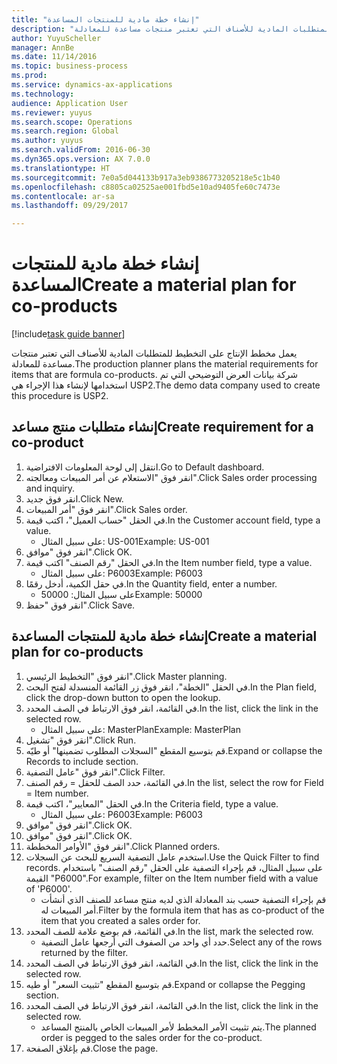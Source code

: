 ```yaml
--- 
title: "إنشاء خطة مادية للمنتجات المساعدة"
description: "يعمل مخطط الإنتاج على التخطيط للمتطلبات المادية للأصناف التي تعتبر منتجات مساعدة للمعادلة."
author: YuyuScheller
manager: AnnBe
ms.date: 11/14/2016
ms.topic: business-process
ms.prod: 
ms.service: dynamics-ax-applications
ms.technology: 
audience: Application User
ms.reviewer: yuyus
ms.search.scope: Operations
ms.search.region: Global
ms.author: yuyus
ms.search.validFrom: 2016-06-30
ms.dyn365.ops.version: AX 7.0.0
ms.translationtype: HT
ms.sourcegitcommit: 7e0a5d044133b917a3eb9386773205218e5c1b40
ms.openlocfilehash: c8805ca02525ae001fbd5e10ad9405fe60c7473e
ms.contentlocale: ar-sa
ms.lasthandoff: 09/29/2017

---
```

# <a name="create-a-material-plan-for-co-products"></a><span data-ttu-id="6d372-103">إنشاء خطة مادية للمنتجات المساعدة</span><span class="sxs-lookup"><span data-stu-id="6d372-103">Create a material plan for co-products</span></span>

[!include[task guide banner](../../includes/task-guide-banner.md)]

<span data-ttu-id="6d372-104">يعمل مخطط الإنتاج على التخطيط للمتطلبات المادية للأصناف التي تعتبر منتجات مساعدة للمعادلة.</span><span class="sxs-lookup"><span data-stu-id="6d372-104">The production planner plans the material requirements for items that are formula co-products.</span></span> <span data-ttu-id="6d372-105">شركة بيانات العرض التوضيحي التي تم استخدامها لإنشاء هذا الإجراء هي USP2.</span><span class="sxs-lookup"><span data-stu-id="6d372-105">The demo data company used to create this procedure is USP2.</span></span>


## <a name="create-requirement-for-a-co-product"></a><span data-ttu-id="6d372-106">إنشاء متطلبات منتج مساعد</span><span class="sxs-lookup"><span data-stu-id="6d372-106">Create requirement for a co-product</span></span>
1. <span data-ttu-id="6d372-107">انتقل إلى لوحة المعلومات الافتراضية.</span><span class="sxs-lookup"><span data-stu-id="6d372-107">Go to Default dashboard.</span></span>
2. <span data-ttu-id="6d372-108">انقر فوق "الاستعلام عن أمر المبيعات ومعالجته‬".</span><span class="sxs-lookup"><span data-stu-id="6d372-108">Click Sales order processing and inquiry.</span></span>
3. <span data-ttu-id="6d372-109">انقر فوق جديد.</span><span class="sxs-lookup"><span data-stu-id="6d372-109">Click New.</span></span>
4. <span data-ttu-id="6d372-110">انقر فوق "أمر المبيعات".</span><span class="sxs-lookup"><span data-stu-id="6d372-110">Click Sales order.</span></span>
5. <span data-ttu-id="6d372-111">في الحقل "حساب العميل"، اكتب قيمة.</span><span class="sxs-lookup"><span data-stu-id="6d372-111">In the Customer account field, type a value.</span></span>
    * <span data-ttu-id="6d372-112">على سبيل المثال: US-001</span><span class="sxs-lookup"><span data-stu-id="6d372-112">Example: US-001</span></span>  
6. <span data-ttu-id="6d372-113">انقر فوق "موافق".</span><span class="sxs-lookup"><span data-stu-id="6d372-113">Click OK.</span></span>
7. <span data-ttu-id="6d372-114">في الحقل "رقم الصنف" اكتب قيمة.</span><span class="sxs-lookup"><span data-stu-id="6d372-114">In the Item number field, type a value.</span></span>
    * <span data-ttu-id="6d372-115">على سبيل المثال: P6003</span><span class="sxs-lookup"><span data-stu-id="6d372-115">Example: P6003</span></span>  
8. <span data-ttu-id="6d372-116">في حقل الكمية، أدخل رقمًا.</span><span class="sxs-lookup"><span data-stu-id="6d372-116">In the Quantity field, enter a number.</span></span>
    * <span data-ttu-id="6d372-117">على سبيل المثال: 50000</span><span class="sxs-lookup"><span data-stu-id="6d372-117">Example: 50000</span></span>  
9. <span data-ttu-id="6d372-118">انقر فوق "حفظ".</span><span class="sxs-lookup"><span data-stu-id="6d372-118">Click Save.</span></span>

## <a name="create-a-material-plan-for-co-products"></a><span data-ttu-id="6d372-119">إنشاء خطة مادية للمنتجات المساعدة</span><span class="sxs-lookup"><span data-stu-id="6d372-119">Create a material plan for co-products</span></span>
1. <span data-ttu-id="6d372-120">انقر فوق "التخطيط الرئيسي‬".</span><span class="sxs-lookup"><span data-stu-id="6d372-120">Click Master planning.</span></span>
2. <span data-ttu-id="6d372-121">في الحقل "الخطة"، انقر فوق زر القائمة المنسدلة لفتح البحث.</span><span class="sxs-lookup"><span data-stu-id="6d372-121">In the Plan field, click the drop-down button to open the lookup.</span></span>
3. <span data-ttu-id="6d372-122">في القائمة، انقر فوق الارتباط في الصف المحدد.</span><span class="sxs-lookup"><span data-stu-id="6d372-122">In the list, click the link in the selected row.</span></span>
    * <span data-ttu-id="6d372-123">على سبيل المثال: MasterPlan</span><span class="sxs-lookup"><span data-stu-id="6d372-123">Example: MasterPlan</span></span>  
4. <span data-ttu-id="6d372-124">انقر فوق "تشغيل".</span><span class="sxs-lookup"><span data-stu-id="6d372-124">Click Run.</span></span>
5. <span data-ttu-id="6d372-125">قم بتوسيع المقطع "السجلات المطلوب تضمينها‬‬" أو طيّه.</span><span class="sxs-lookup"><span data-stu-id="6d372-125">Expand or collapse the Records to include section.</span></span>
6. <span data-ttu-id="6d372-126">انقر فوق "عامل التصفية".</span><span class="sxs-lookup"><span data-stu-id="6d372-126">Click Filter.</span></span>
7. <span data-ttu-id="6d372-127">في القائمة، حدد الصف للحقل = رقم الصنف.</span><span class="sxs-lookup"><span data-stu-id="6d372-127">In the list, select the row for Field = Item number.</span></span>
8. <span data-ttu-id="6d372-128">في الحقل "المعايير"، اكتب قيمة.</span><span class="sxs-lookup"><span data-stu-id="6d372-128">In the Criteria field, type a value.</span></span>
    * <span data-ttu-id="6d372-129">على سبيل المثال: P6003</span><span class="sxs-lookup"><span data-stu-id="6d372-129">Example: P6003</span></span>  
9. <span data-ttu-id="6d372-130">انقر فوق "موافق".</span><span class="sxs-lookup"><span data-stu-id="6d372-130">Click OK.</span></span>
10. <span data-ttu-id="6d372-131">انقر فوق "موافق".</span><span class="sxs-lookup"><span data-stu-id="6d372-131">Click OK.</span></span>
11. <span data-ttu-id="6d372-132">انقر فوق "الأوامر المخططة".</span><span class="sxs-lookup"><span data-stu-id="6d372-132">Click Planned orders.</span></span>
12. <span data-ttu-id="6d372-133">استخدم عامل التصفية السريع للبحث عن السجلات.</span><span class="sxs-lookup"><span data-stu-id="6d372-133">Use the Quick Filter to find records.</span></span> <span data-ttu-id="6d372-134">على سبيل المثال، قم بإجراء التصفية على الحقل "رقم الصنف" باستخدام القيمة "P6000".</span><span class="sxs-lookup"><span data-stu-id="6d372-134">For example, filter on the Item number field with a value of 'P6000'.</span></span>
    * <span data-ttu-id="6d372-135">قم بإجراء التصفية حسب بند المعادلة الذي لديه منتج مساعد للصنف الذي أنشأت أمر المبيعات له.</span><span class="sxs-lookup"><span data-stu-id="6d372-135">Filter by the formula item that has as co-product of the item that you created a sales order for.</span></span>  
13. <span data-ttu-id="6d372-136">في القائمة، قم بوضع علامة للصف المحدد.</span><span class="sxs-lookup"><span data-stu-id="6d372-136">In the list, mark the selected row.</span></span>
    * <span data-ttu-id="6d372-137">حدد أي واحد من الصفوف التي أرجعها عامل التصفية.</span><span class="sxs-lookup"><span data-stu-id="6d372-137">Select any of the rows returned by the filter.</span></span>  
14. <span data-ttu-id="6d372-138">في القائمة، انقر فوق الارتباط في الصف المحدد.</span><span class="sxs-lookup"><span data-stu-id="6d372-138">In the list, click the link in the selected row.</span></span>
15. <span data-ttu-id="6d372-139">قم بتوسيع المقطع "تثبيت السعر" أو طيه.</span><span class="sxs-lookup"><span data-stu-id="6d372-139">Expand or collapse the Pegging section.</span></span>
16. <span data-ttu-id="6d372-140">في القائمة، انقر فوق الارتباط في الصف المحدد.</span><span class="sxs-lookup"><span data-stu-id="6d372-140">In the list, click the link in the selected row.</span></span>
    * <span data-ttu-id="6d372-141">يتم تثبيت الأمر المخطط لأمر المبيعات الخاص بالمنتج المساعد.</span><span class="sxs-lookup"><span data-stu-id="6d372-141">The planned order is pegged to the sales order for the co-product.</span></span>  
17. <span data-ttu-id="6d372-142">قم بإغلاق الصفحة.</span><span class="sxs-lookup"><span data-stu-id="6d372-142">Close the page.</span></span>


